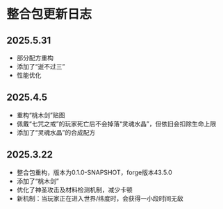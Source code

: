 # 整合包更新日志

## 2025.5.31

+   部分配方重构
+   添加了“逝不过三”
+   性能优化

## 2025.4.5

+   重构“桃木剑”贴图
+   佩戴“七咒之戒”的玩家死亡后不会掉落“灵魂水晶”，但依旧会扣除生命上限
+   添加了“灵魂水晶”的合成配方

## 2025.3.22

+   整合包重构，版本为0.1.0-SNAPSHOT，forge版本43.5.0
+   添加了“桃木剑”
+   优化了神圣攻击及材料检测机制，减少卡顿
+   新机制：当玩家正在进入世界/纬度时，会获得一小段时间无敌
